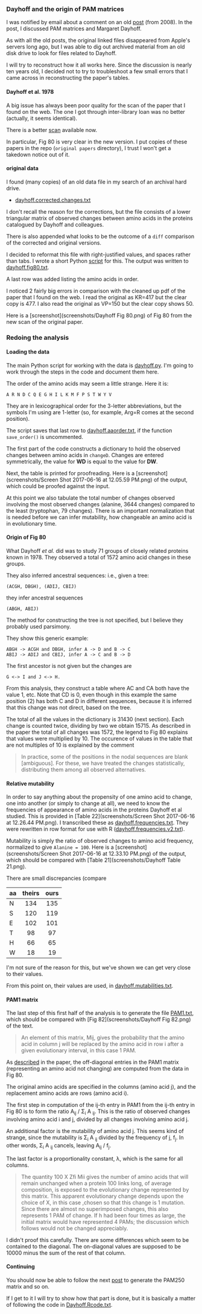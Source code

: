 ### Dayhoff and the origin of PAM matrices

I was notified by email about a comment on an old [post](http://telliott99.blogspot.com/2008/08/pam-point-accepted-mutation.html)  (from 2008).  In the post, I discussed PAM matrices and Margaret Dayhoff.

As with all the old posts, the original linked files disappeared from Apple's servers long ago, but I was able to dig out archived material from an old disk drive to look for files related to Dayhoff.

I will try to reconstruct how it all works here.  Since the discussion is nearly ten years old, I decided not to try to troubleshoot a few small errors that I came across in reconstructing the paper's tables.

#### Dayhoff et al. 1978

A big issue has always been poor quality for the scan of the paper that I found on the web.  The one I got through inter-library loan was no better (actually, it seems identical).  

There is a better [scan](http://compbio.berkeley.edu/class/c246/Reading/dayhoff-1978-apss.pdf) available now.

In particular, Fig 80 is very clear in the new version.  I put copies of these papers in the repo (``original papers`` directory), I  trust I won't get a takedown notice out of it.

#### original data

I found (many copies) of an old data file in my search of an archival hard drive.

* [dayhoff.corrected.changes.txt](data/dayhoff.corrected.changes.txt)

I don't recall the reason for the corrections, but the file consists of a lower triangular matrix of observed changes between amino acids in the proteins catalogued by Dayhoff and colleagues.

There is also appended what looks to be the outcome of a ``diff`` comparison of the corrected and original versions.
 
I decided to reformat this file with right-justified values, and spaces rather than tabs.  I wrote a short Python [script](script.py) for this.  The output was written to [dayhoff.fig80.txt](data/dayhoff.fig80.txt).

A last row was added listing the amino acids in order.

I noticed 2 fairly big errors in comparison with the cleaned up pdf of the paper that I found on the web.  I read the original as KR=417 but the clear copy is 477.  I also read the original as VP=150 but the clear copy shows 50.

Here is a [screenshot](screenshots/Dayhoff Fig 80.png) of Fig 80 from the new scan of the original paper.

### Redoing the analysis

#### Loading the data

The main Python script for working with the data is [dayhoff.py](dayhoff.py).  I'm going to work through the steps in the code and document them here.

The order of the amino acids may seem a little strange.  Here it is:

```
A R N D C Q E G H I L K M F P S T W Y V
```

They are in lexicographical order for the 3-letter abbreviations, but the symbols I'm using are 1-letter (so, for example, Arg=R comes at the second position).

The script saves that last row to [dayhoff.aaorder.txt](data/dayhoff.aaorder.txt), if the function ``save_order()`` is uncommented.

The first part of the code constructs a dictionary to hold the observed changes between amino acids in ``changeD``.  Changes are entered symmetrically, the value for **WD** is equal to the value for **DW**.

Next, the table is printed for proofreading.  Here is a [screenshot](screenshots/Screen Shot 2017-06-16 at 12.05.59 PM.png) of the output, which could be proofed against the input.

At this point we also tabulate the total number of changes observed involving the most observed changes (alanine, 3644 changes) compared to the least (tryptophan, 79 changes).  There is an important normalization that is needed before we can infer mutability, how changeable an amino acid is in evolutionary time.

#### Origin of Fig 80

What Dayhoff *et al.* did was to study 71 groups of closely related proteins known in 1978.  They observed a total of 1572 amino acid changes in these groups.  

They also inferred ancestral sequences:  i.e., given a tree:

```
(ACGH, DBGH), (ADIJ, CBIJ)
```

they infer ancestral sequences 

```
(ABGH, ABIJ)
```

The method for constructing the tree is not specified, but I believe they probably used parsimony.

They show this generic example:

```
ABGH -> ACGH and DBGH, infer A -> D and B -> C
ABIJ -> ADIJ and CBIJ, infer A -> C and B -> D
```

The first ancestor is not given but the changes are 

```
G <-> I and J <-> H.
```

From this analysis, they construct a table where AC and CA both have the value 1, etc.  Note that CD is 0, even though in this example the same position (2) has both C and D in different sequences, because it is inferred that this change was not direct, based on the tree.

The total of all the values in the dictionary is 31430 (next section).  Each change is counted twice, dividing by two we obtain 15715.  As described in the paper the total of all changes was 1572, the legend to Fig 80 explains that values were multiplied by 10.  The occurence of values in the table that are not multiples of 10 is explained by the comment

> In practice, some of the positions in the nodal sequences are blank [ambiguous]. For these, we have treated the changes statistically, distributing them among all observed alternatives.

#### Relative mutability

In order to say anything about the propensity of one amino acid to change, one into another (or simply to change at all), we need to know the frequencies of appearance of amino acids in the proteins Dayhoff et al studied.  This is provided in [Table 22](screenshots/Screen Shot 2017-06-16 at 12.26.44 PM.png).  I transcribed these as [dayhoff.frequencies.txt](data/dayhoff.frequencies.txt).  They were rewritten in row format for use with R ([dayhoff.frequencies.v2.txt](data/dayhoff.frequencies.v2.txt)).

Mutability is simply the ratio of observed changes to amino acid frequency, normalized to give ``Alanine = 100``.  Here is a [screenshot](screenshots/Screen Shot 2017-06-16 at 12.33.10 PM.png) of the output, which should be compared with [Table 21](screenshots/Dayhoff Table 21.png).

There are small discrepancies (compare 

| aa | theirs | ours |
| --- |:---:|:---:|
| N | 134 | 135 |
| S | 120 | 119 |
| E | 102 | 101 |
| T | 98 | 97 |
| H | 66 | 65 |
| W | 18 | 19 |

I'm not sure of the reason for this, but we've shown we can get very close to their values.  

From this point on, their values are used, in [dayhoff.mutabilities.txt](data/dayhoff.mutabilities.txt).

#### PAM1 matrix

The last step of this first half of the analysis is to generate the file [PAM1.txt](data/PAM1.txt), which should be compared with [Fig 82](screenshots/Dayhoff Fig 82.png) of the text.

> An element of this matrix, Mij, gives the probability that the amino acid in column j will be replaced by the amino acid in row i after a given evolutionary interval, in this case 1 PAM.
> 

As [described](screenshots/computation.png) in the paper, the off-diagonal entries in the PAM1 matrix (representing an amino acid not changing) are computed from the data in Fig 80.  

The original amino acids are specified in the columns (amino acid j), and the replacement amino acids are rows (amino acid i).

The first step in computation of the ij-th entry in PAM1 from the ij-th entry in Fig 80 is to form the ratio A<sub>ij</sub> / &Sigma;<sub>i</sub> A <sub>ij</sub>.  This is the ratio of observed changes involving amino acid i and j, divided by all changes involving amino acid j.

An additional factor is the mutability of amino acid j.  This seems kind of strange, since the mutability is &Sigma;<sub>i</sub> A <sub>ij</sub> divided by the frequency of j, f<sub>j</sub>.  In other words, &Sigma;<sub>i</sub> A <sub>ij</sub> cancels, leaving A<sub>ij</sub> / f<sub>j</sub>.

The last factor is a proportionality constant, &lambda;, which is the same for all columns.

> The quantity 100 X Zfi Mii gives the number of amino acids that will remain unchanged when a protein 100 links long, of average composition, is exposed to the evolutionary change represented by this matrix. This apparent evolutionary change depends upon the choice of X, in this case ,chosen so that this change is 1 mutation. Since there are almost no superimposed changes, this also represents 1 PAM of change. If h had been four times as large, the initial matrix would have represented 4 PAMs;  the discussion which follows would not be changed appreciably.

I didn't proof this carefully.  There are some differences which seem to be contained to the diagonal.  The on-diagonal values are supposed to be 10000 minus the sum of the rest of that column.

#### Continuing

You should now be able to follow the next [post](http://telliott99.blogspot.com/2008/08/pam-projecting-in-time.html) to generate the PAM250 matrix and so on.

If I get to it I will try to show how that part is done, but it is basically a matter of following the code in [Dayhoff.Rcode.txt](Dayhoff.Rcode.txt).